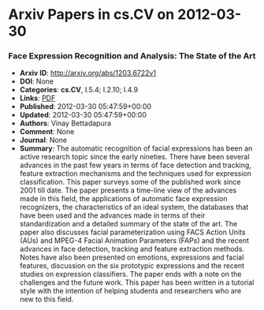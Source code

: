 # Arxiv Papers in cs.CV on 2012-03-30
### Face Expression Recognition and Analysis: The State of the Art
- **Arxiv ID**: http://arxiv.org/abs/1203.6722v1
- **DOI**: None
- **Categories**: **cs.CV**, I.5.4; I.2.10; I.4.9
- **Links**: [PDF](http://arxiv.org/pdf/1203.6722v1)
- **Published**: 2012-03-30 05:47:59+00:00
- **Updated**: 2012-03-30 05:47:59+00:00
- **Authors**: Vinay Bettadapura
- **Comment**: None
- **Journal**: None
- **Summary**: The automatic recognition of facial expressions has been an active research topic since the early nineties. There have been several advances in the past few years in terms of face detection and tracking, feature extraction mechanisms and the techniques used for expression classification. This paper surveys some of the published work since 2001 till date. The paper presents a time-line view of the advances made in this field, the applications of automatic face expression recognizers, the characteristics of an ideal system, the databases that have been used and the advances made in terms of their standardization and a detailed summary of the state of the art. The paper also discusses facial parameterization using FACS Action Units (AUs) and MPEG-4 Facial Animation Parameters (FAPs) and the recent advances in face detection, tracking and feature extraction methods. Notes have also been presented on emotions, expressions and facial features, discussion on the six prototypic expressions and the recent studies on expression classifiers. The paper ends with a note on the challenges and the future work. This paper has been written in a tutorial style with the intention of helping students and researchers who are new to this field.



